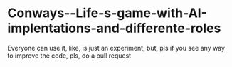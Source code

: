 # Conways--Life-s-game-with-AI-implentations-and-differente-roles

Everyone can use it, like, is just an experiment, but, pls if you see any way to improve the code, pls, do a pull request
